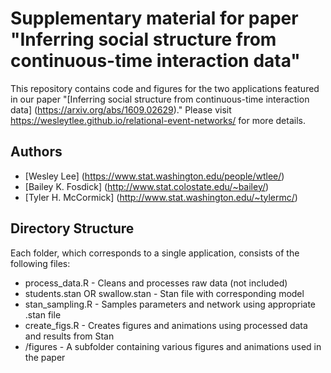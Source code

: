 # Supplementary material for paper "Inferring social structure from continuous-time interaction data"

This repository contains code and figures for the two applications featured in our paper "[Inferring social structure from continuous-time interaction data] (https://arxiv.org/abs/1609.02629)." Please visit https://wesleytlee.github.io/relational-event-networks/ for more details.

## Authors

* [Wesley Lee] (https://www.stat.washington.edu/people/wtlee/)
* [Bailey K. Fosdick] (http://www.stat.colostate.edu/~bailey/)
* [Tyler H. McCormick] (http://www.stat.washington.edu/~tylermc/)

## Directory Structure

Each folder, which corresponds to a single application, consists of the following files:
* process_data.R - Cleans and processes raw data (not included)
* students.stan OR swallow.stan - Stan file with corresponding model
* stan_sampling.R - Samples parameters and network using appropriate .stan file
* create_figs.R - Creates figures and animations using processed data and results from Stan
* /figures - A subfolder containing various figures and animations used in the paper
